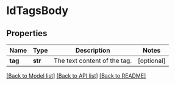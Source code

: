 # IdTagsBody

## Properties
Name | Type | Description | Notes
------------ | ------------- | ------------- | -------------
**tag** | **str** | The text content of the tag.  | [optional] 

[[Back to Model list]](../README.md#documentation-for-models) [[Back to API list]](../README.md#documentation-for-api-endpoints) [[Back to README]](../README.md)

